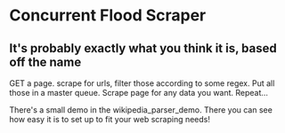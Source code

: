 # Concurrent Flood Scraper

## It's probably exactly what you think it is, based off the name


GET a page. scrape for urls, filter those according to some regex. Put all those in a master queue. Scrape page for any data you want. Repeat...

There's a small demo in the wikipedia_parser_demo. There you can see how easy it is to set up to fit your web scraping needs!

